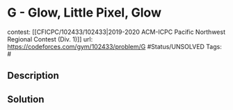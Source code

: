 # G - Glow, Little Pixel, Glow

contest: [[CFICPC/102433/102433|2019-2020 ACM-ICPC Pacific Northwest Regional Contest (Div. 1)]]
url: https://codeforces.com/gym/102433/problem/G
#Status/UNSOLVED
Tags: #

## Description

## Solution

